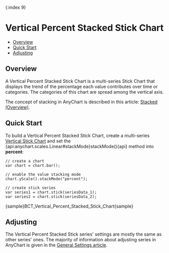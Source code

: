 {:index 9}
# Vertical Percent Stacked Stick Chart

* [Overview](#overview)
* [Quick Start](#quick_start)
* [Adjusting](#adjusting)

## Overview

A Vertical Percent Stacked Stick Chart is a multi-series Stick Chart that displays the trend of the percentage each value contributes over time or categories. The categories of this chart are spread among the vertical axis.

The concept of stacking in AnyChart is described in this article: [Stacked (Overview)](../Overview).

## Quick Start

To build a Vertical Percent Stacked Stick Chart, create a multi-series [Vertical Stick Chart](../../Vertical/Stick_Chart) and set the {api:anychart.scales.Linear#stackMode}stackMode(){api} method into <strong>percent</strong>:

```
// create a chart
var chart = chart.bar();

// enable the value stacking mode
chart.yScale().stackMode("percent");

// create stick series
var series1 = chart.stick(seriesData_1);
var series2 = chart.stick(seriesData_2);
```

{sample}BCT\_Vertical\_Percent\_Stacked\_Stick\_Chart{sample}

## Adjusting

The Vertical Percent Stacked Stick series' settings are mostly the same as other series' ones. The majority of information about adjusting series in AnyChart is given in the [General Settings article](../../General_Settings).